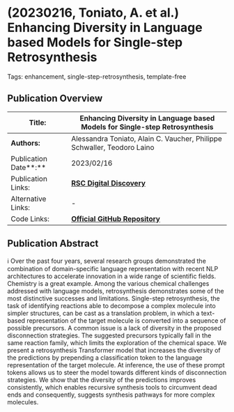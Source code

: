# (20230216, Toniato, A. et al.) Enhancing Diversity in Language based Models for Single-step Retrosynthesis

Tags: enhancement, single-step-retrosynthesis, template-free

## Publication Overview

| **Title:**  | Enhancing Diversity in Language based Models for Single-step Retrosynthesis |
| --- | --- |
| **Authors:**  | Alessandra Toniato, Alain C. Vaucher, Philippe Schwaller, Teodoro Laino |
| Publication Date**:**  | 2023/02/16 |
| Publication Links: | [**RSC Digital Discovery**](https://pubs.rsc.org/en/content/articlelanding/2023/dd/d2dd00110a) |
| Alternative Links: | - |
| Code Links: | [**Official GitHub Repository**](https://github.com/rxn4chemistry/rxn_cluster_token_prompt) |

## Publication Abstract

<aside>
ℹ️ Over the past four years, several research groups demonstrated the combination of domain-specific language representation with recent NLP architectures to accelerate innovation in a wide range of scientific fields. Chemistry is a great example. Among the various chemical challenges addressed with language models, retrosynthesis demonstrates some of the most distinctive successes and limitations. Single-step retrosynthesis, the task of identifying reactions able to decompose a complex molecule into simpler structures, can be cast as a translation problem, in which a text-based representation of the target molecule is converted into a sequence of possible precursors. A common issue is a lack of diversity in the proposed disconnection strategies. The suggested precursors typically fall in the same reaction family, which limits the exploration of the chemical space. We present a retrosynthesis Transformer model that increases the diversity of the predictions by prepending a classification token to the language representation of the target molecule. At inference, the use of these prompt tokens allows us to steer the model towards different kinds of disconnection strategies. We show that the diversity of the predictions improves consistently, which enables recursive synthesis tools to circumvent dead ends and consequently, suggests synthesis pathways for more complex molecules.

</aside>